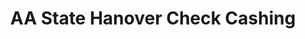 ---
title: "AA State Hanover Check Cashing"
url: /brooklyn/aa-state-hanover-check-cashing/
shop: pawnbroker
---